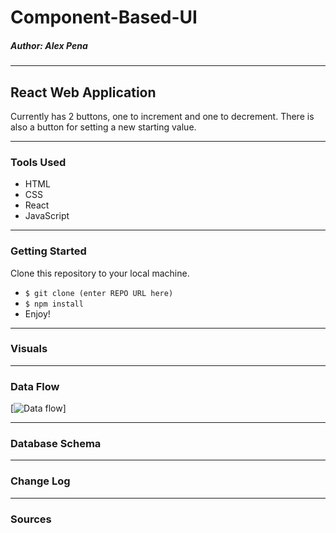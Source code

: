 # Component-Based-UI
##### *Author: Alex Pena*

---
## React Web Application
Currently has 2 buttons, one to increment and one to decrement. There is also a button for setting a new starting value.

---
### Tools Used
- HTML
- CSS
- React
- JavaScript

---
### Getting Started

Clone this repository to your local machine.

- `$ git clone (enter REPO URL here)`
- `$ npm install`
- Enjoy!

---
### Visuals

---
### Data Flow
[![Data flow](https://drive.google.com/file/d/1yncOj3gzmAQcDvfiNoXq4wHK7R732Br2/view?usp=sharing "Data Flow")]

---
### Database Schema

---
### Change Log

---
### Sources

